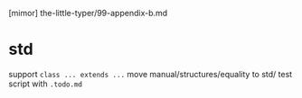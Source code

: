[mimor] the-little-typer/99-appendix-b.md

# std

support `class ... extends ...`
move manual/structures/equality to std/
test script with `.todo.md`
